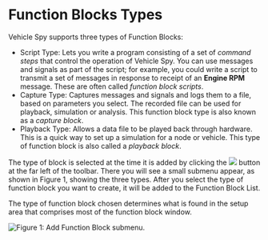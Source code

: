 # Function Blocks Types

Vehicle Spy supports three types of Function Blocks:

* Script Type: Lets you write a program consisting of a set of _command steps_ that control the operation of Vehicle Spy. You can use messages and signals as part of the script; for example, you could write a script to transmit a set of messages in response to receipt of an **Engine RPM** message. These are often called _function block scripts_.
* Capture Type: Captures messages and signals and logs them to a file, based on parameters you select. The recorded file can be used for playback, simulation or analysis. This function block type is also known as a _capture block_.
* Playback Type: Allows a data file to be played back through hardware. This is a quick way to set up a simulation for a node or vehicle. This type of function block is also called a _playback block_.

The type of block is selected at the time it is added by clicking the ![](https://cdn.intrepidcs.net/support/VehicleSpy/assets/function\_block\_toolbar\_add.gif) button at the far left of the toolbar. There you will see a small submenu appear, as shown in Figure 1, showing the three types. After you select the type of function block you want to create, it will be added to the Function Block List.

The type of function block chosen determines what is found in the setup area that comprises most of the function block window.

![Figure 1: Add Function Block submenu.](../../../../.gitbook/assets/function\_blocks\_add\_submenu.gif)

